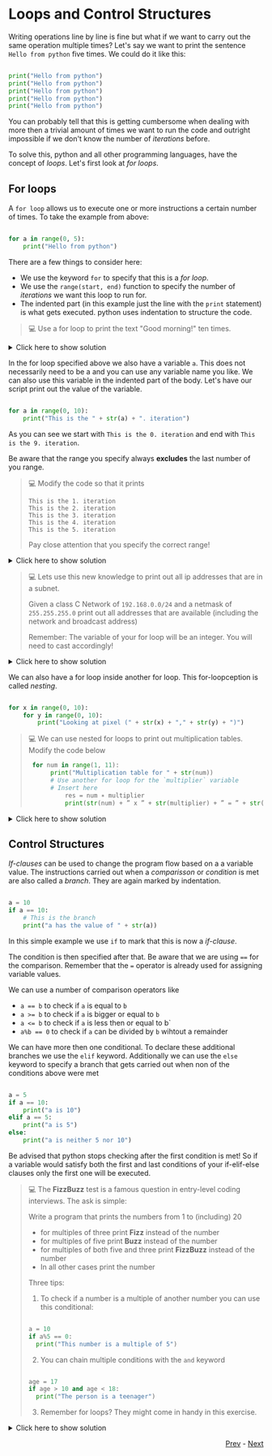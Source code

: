 # Loops and Control Structures

Writing operations line by line is fine but what if we want to carry out the same operation multiple times? Let's say we want to print the sentence `Hello from python` five times. We could do it like this:

```python

print("Hello from python")
print("Hello from python")
print("Hello from python")
print("Hello from python")
print("Hello from python")
```

You can probably tell that this is getting cumbersome when dealing with more then a trivial amount of times we want to run the code and outright impossible if we don't know the number of *iterations* before.

To solve this, python and all other programming languages, have the concept of *loops*. Let's first look at *for loops*.

## For loops

A `for loop` allows us to execute one or more instructions a certain number of times. To take the example from above:

```python

for a in range(0, 5):
    print("Hello from python")
```

There are a few things to consider here:

* We use the keyword `for` to specify that this is a *for loop*. 
* We use the `range(start, end)` function to specify the number of *iterations* we want this loop to run for. 
* The indented part (in this example just the line with the `print` statement) is what gets executed. python uses indentation to structure the code.

> :computer: Use a for loop to print the text "Good morning!" ten times.

<details>
  <summary>Click here to show solution</summary>
  
  ```python
  
  for a in range(0, 10):
    print("Good morning!")
  ```
</details>

In the for loop specified above we also have a variable `a`. This does not necessarily need to be a and you can use any variable name you like. We can also use this variable in the indented part of the body. Let's have our script print out the value of the variable.

```python

for a in range(0, 10):
    print("This is the " + str(a) + ". iteration")
```

As you can see we start with `This is the 0. iteration` and end with `This is the 9. iteration`.

Be aware that the range you specify always **excludes** the last number of you range. 

> :computer: Modify the code so that it prints 
> 
> ```
> This is the 1. iteration
> This is the 2. iteration
> This is the 3. iteration
> This is the 4. iteration
> This is the 5. iteration
> ```
>
> Pay close attention that you specify the correct range!

<details>
  <summary>Click here to show solution</summary>
  
  ```python
  
  for a in range(1, 6):
    print("This is the " + str(a) + ". iteration")
  ```
</details>

> :computer: Lets use this new knowledge to print out all ip addresses that are in a subnet.
> 
> Given a class C Network of `192.168.0.0/24` and a netmask of `255.255.255.0` print out all addresses that are available (including the network and broadcast address)
>
> Remember: The variable of your for loop will be an integer. You will need to cast accordingly!

<details>
  <summary>Click here to show solution</summary>
  
  ```python
  
  for host_part in range(0, 256):
    ip_address = "192.168.0." + str(host_part)
    print(ip_address)
  ```
</details>

We can also have a for loop inside another for loop. This for-loopception is called *nesting*.

```python

for x in range(0, 10):
    for y in range(0, 10):
        print("Looking at pixel (" + str(x) + "," + str(y) + ")")
```

> :computer: We can use nested for loops to print out multiplication tables. Modify the code below
> 
> ```python
>  for num in range(1, 11):
>       print("Multiplication table for " + str(num))
>       # Use another for loop for the `multiplier` variable 
>       # Insert here
>           res = num ∗ multiplier
>           print(str(num) + ” x ” + str(multiplier) + ” = ” + str(res))
> ```

<details>
  <summary>Click here to show solution</summary>
  
  ```python
    
  for num in range(1, 11):
        print("Multiplication table for " + str(num))
        for multiplier in range(1, 11):
           res = num ∗ multiplier
           print(str(num) + ” x ” + str(multiplier) + ” = ” + str(res))
  ```
</details>

## Control Structures

*If-clauses* can be used to change the program flow based on a a variable value. The instructions carried out when a *comparisson* or *condition* is met are also called a *branch*. They are again marked by indentation.

```python

a = 10
if a == 10:
    # This is the branch
    print("a has the value of " + str(a))
```

In this simple example we use `if` to mark that this is now a *if-clause*. 

The condition is then specified after that. Be aware that we are using `==` for the comparison. Remember that the `=` operator is already used for assigning variable values. 

We can use a number of comparison operators like 

* `a == b` to check if `a` is equal to `b`
* `a >= b` to check if `a` is bigger or equal to `b` 
* `a <= b` to check if `a` is less then or equal to b`
* `a%b == 0` to check if `a` can be divided by `b` wihtout a remainder

We can have more then one conditional. To declare these additional branches we use the `elif` keyword. Additionally we can use the `else` keyword to specify a branch that gets carried out when non of the conditions above were met

```python

a = 5
if a == 10:
    print("a is 10")
elif a == 5:
    print("a is 5")
else:
    print("a is neither 5 nor 10")
```
Be advised that python stops checking after the first condition is met! So if a variable would satisfy both the first and last conditions of your if-elif-else clauses only the first one will be executed.

> :computer: The **FizzBuzz** test is a famous question in entry-level coding interviews. The ask is simple:
> 
> Write a program that prints the numbers from 1 to (including) 20
> 
> * for multiples of three print **Fizz** instead of the number
> * for multiples of five print **Buzz** instead of the number
> * for multiples of both five and three print **FizzBuzz** instead of the number
> * In all other cases print the number
> 
> Three tips: 
> 
> 1) To check if a number is a multiple of another number you can use this conditional:
> 
> ```python
> 
> a = 10
> if a%5 == 0:
>   print("This number is a multiple of 5")
> ```
>
> 2) You can chain multiple conditions with the `and` keyword
> 
> ```python
> 
> age = 17
> if age > 10 and age < 18:
>   print("The person is a teenager")
> ```
> 
> 3) Remember for loops? They might come in handy in this exercise.

<details>
  <summary>Click here to show solution</summary>
  
  ```python
  
  for num in range(1, 21):
    if num % 3 == 0 and num % 5 == 0:
        print("FizzBuzz")
    elif num % 3 == 0:
        print("Fizz")
    elif num % 5 == 0:
        print("Buzz")
    else:
        print(str(num))
  ```
</details>

<div align="right">
   
   [Prev](variables.md) - [Next](functions.md)
</div>
